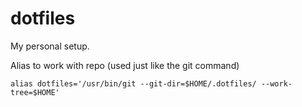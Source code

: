 # dotfiles

My personal setup.

Alias to work with repo (used just like the git command)
```
alias dotfiles='/usr/bin/git --git-dir=$HOME/.dotfiles/ --work-tree=$HOME'
```



